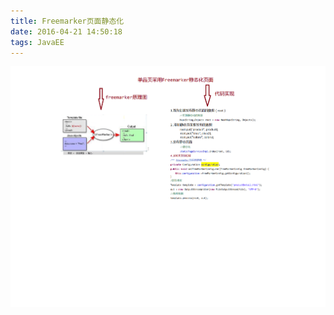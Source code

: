 ```yaml
---
title: Freemarker页面静态化
date: 2016-04-21 14:50:18
tags: JavaEE
---
```

![JavaEE](Freemarker页面静态化/1.png)